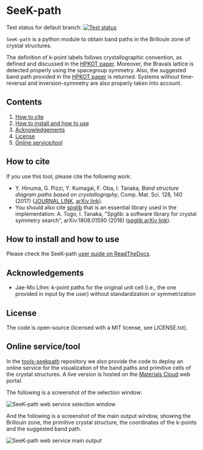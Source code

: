 # SeeK-path

Test status for default branch: [![Test status](https://github.com/giovannipizzi/seekpath/actions/workflows/ci.yml/badge.svg)](https://github.com/giovannipizzi/seekpath/actions/workflows/ci.yml)

`SeeK-path` is a python module to obtain band paths in the Brillouin zone of crystal structures.

The definition of k-point labels follows crystallographic convention, as defined and discussed in the [HPKOT paper](http://dx.doi.org/10.1016/j.commatsci.2016.10.015). Moreover, the Bravais lattice is detected properly using the spacegroup symmetry. Also, the suggested band path provided in the [HPKOT paper](http://dx.doi.org/10.1016/j.commatsci.2016.10.015) is returned. Systems without time-reversal and inversion-symmetry are also properly taken into account.

## Contents

1. [How to cite](#how-to-cite)
2. [How to install and how to use](#how-to-install-and-how-to-use)
3. [Acknowledgements](#acknowledgements)
4. [License](#license)
5. [Online service/tool](#online-service-tool)

## How to cite

If you use this tool, please cite the following work:

- Y. Hinuma, G. Pizzi, Y. Kumagai, F. Oba, I. Tanaka, *Band structure diagram paths based on crystallography*, Comp. Mat. Sci. 128, 140 (2017) ([JOURNAL LINK](http://dx.doi.org/10.1016/j.commatsci.2016.10.015), [arXiv link](https://arxiv.org/abs/1602.06402)).
- You should also cite [spglib](http://atztogo.github.io/spglib/) that is an essential library used in the implementation: A. Togo, I. Tanaka, "Spglib: a software library for crystal symmetry search", arXiv:1808.01590 (2018) ([spglib arXiv link](https://arxiv.org/abs/1808.01590)).

## How to install and how to use

Please check the SeeK-path [user guide on ReadTheDocs](http://seekpath.readthedocs.io).

## Acknowledgements

- Jae-Mo Lihm: k-point paths for the original unit cell (i.e., the one provided in input by the user) without standardization or symmetrization

## License

The code is open-source (licensed with a MIT license, see LICENSE.txt).

## Online service/tool

In the [tools-seekpath](http://www.github.com/materialscloud-org/tools-seekpath/) repository we also provide the code to deploy an online service for the visualization of the band paths and primitive cells of the crystal structures. A live version is hosted on the [Materials Cloud](http://www.materialscloud.org/tools/seekpath/) web portal.

The following is a screenshot of the selection window:

![SeeK-path web service selection window](https://raw.githubusercontent.com/materialscloud-org/tools-seekpath/master/misc/screenshots/selector.png)

And the following is a screenshot of the main output window, showing the Brillouin zone, the primitive crystal structure, the coordinates of the k-points and the suggested band path.

![SeeK-path web service main output](https://raw.githubusercontent.com/materialscloud-org/tools-seekpath/master/misc/screenshots/mainwindow.png)
